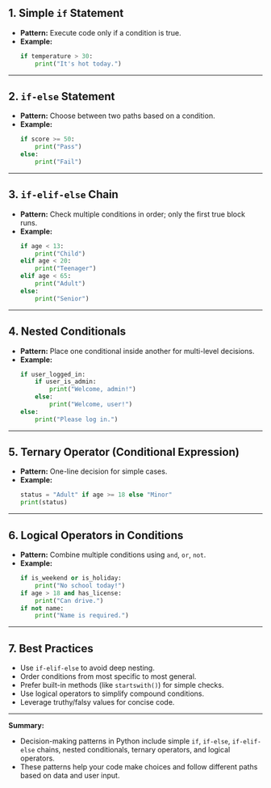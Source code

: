 ## 1. **Simple `if` Statement**
- **Pattern:** Execute code only if a condition is true.
- **Example:**
  ```python
  if temperature > 30:
      print("It's hot today.")
  ```

***

## 2. **`if-else` Statement**
- **Pattern:** Choose between two paths based on a condition.
- **Example:**
  ```python
  if score >= 50:
      print("Pass")
  else:
      print("Fail")
  ```

***

## 3. **`if-elif-else` Chain**
- **Pattern:** Check multiple conditions in order; only the first true block runs.
- **Example:**
  ```python
  if age < 13:
      print("Child")
  elif age < 20:
      print("Teenager")
  elif age < 65:
      print("Adult")
  else:
      print("Senior")
  ```

***

## 4. **Nested Conditionals**
- **Pattern:** Place one conditional inside another for multi-level decisions.
- **Example:**
  ```python
  if user_logged_in:
      if user_is_admin:
          print("Welcome, admin!")
      else:
          print("Welcome, user!")
  else:
      print("Please log in.")
  ```

***

## 5. **Ternary Operator (Conditional Expression)**
- **Pattern:** One-line decision for simple cases.
- **Example:**
  ```python
  status = "Adult" if age >= 18 else "Minor"
  print(status)
  ```

***

## 6. **Logical Operators in Conditions**
- **Pattern:** Combine multiple conditions using `and`, `or`, `not`.
- **Example:**
  ```python
  if is_weekend or is_holiday:
      print("No school today!")
  if age > 18 and has_license:
      print("Can drive.")
  if not name:
      print("Name is required.")
  ```

***

## 7. **Best Practices**
- Use `if-elif-else` to avoid deep nesting.
- Order conditions from most specific to most general.
- Prefer built-in methods (like `startswith()`) for simple checks.
- Use logical operators to simplify compound conditions.
- Leverage truthy/falsy values for concise code.

***

**Summary:**
- Decision-making patterns in Python include simple `if`, `if-else`, `if-elif-else` chains, nested conditionals, ternary operators, and logical operators.
- These patterns help your code make choices and follow different paths based on data and user input.
